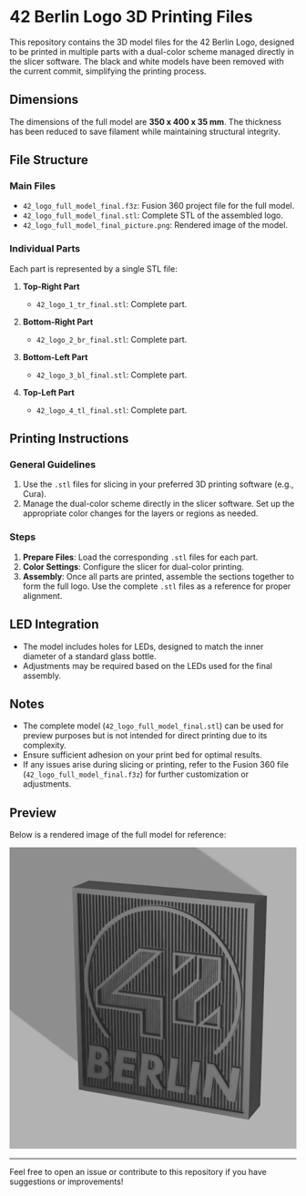 # 42 Berlin Logo 3D Printing Files

This repository contains the 3D model files for the 42 Berlin Logo, designed to be printed in multiple parts with a dual-color scheme managed directly in the slicer software. The black and white models have been removed with the current commit, simplifying the printing process.

## Dimensions
The dimensions of the full model are **350 x 400 x 35 mm**. The thickness has been reduced to save filament while maintaining structural integrity.

## File Structure

### Main Files
- `42_logo_full_model_final.f3z`: Fusion 360 project file for the full model.
- `42_logo_full_model_final.stl`: Complete STL of the assembled logo.
- `42_logo_full_model_final_picture.png`: Rendered image of the model.

### Individual Parts
Each part is represented by a single STL file:

1. **Top-Right Part**
   - `42_logo_1_tr_final.stl`: Complete part.

2. **Bottom-Right Part**
   - `42_logo_2_br_final.stl`: Complete part.

3. **Bottom-Left Part**
   - `42_logo_3_bl_final.stl`: Complete part.

4. **Top-Left Part**
   - `42_logo_4_tl_final.stl`: Complete part.

## Printing Instructions

### General Guidelines
1. Use the `.stl` files for slicing in your preferred 3D printing software (e.g., Cura).
2. Manage the dual-color scheme directly in the slicer software. Set up the appropriate color changes for the layers or regions as needed.

### Steps
1. **Prepare Files**: Load the corresponding `.stl` files for each part.
2. **Color Settings**: Configure the slicer for dual-color printing. 
3. **Assembly**: Once all parts are printed, assemble the sections together to form the full logo. Use the complete `.stl` files as a reference for proper alignment.

## LED Integration
- The model includes holes for LEDs, designed to match the inner diameter of a standard glass bottle.
- Adjustments may be required based on the LEDs used for the final assembly.

## Notes
- The complete model (`42_logo_full_model_final.stl`) can be used for preview purposes but is not intended for direct printing due to its complexity.
- Ensure sufficient adhesion on your print bed for optimal results.
- If any issues arise during slicing or printing, refer to the Fusion 360 file (`42_logo_full_model_final.f3z`) for further customization or adjustments.

## Preview
Below is a rendered image of the full model for reference:

![42 Berlin Logo](42_logo_full_model_final_picture.png)

---

Feel free to open an issue or contribute to this repository if you have suggestions or improvements!


